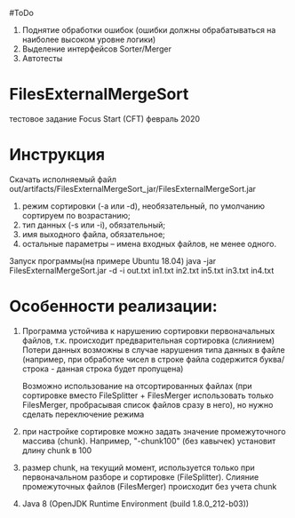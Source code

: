 #ToDo
1. Поднятие обработки ошибок (ошибки должны обрабатываться на наиболее высоком уровне логики)
2. Выделение интерфейсов Sorter/Merger
3. Автотесты

# FilesExternalMergeSort
тестовое задание Focus Start (CFT) февраль 2020


# Инструкция
Скачать исполняемый файл
out/artifacts/FilesExternalMergeSort_jar/FilesExternalMergeSort.jar

1. режим сортировки (-a или -d), необязательный, по умолчанию сортируем по возрастанию;
2. тип данных (-s или -i), обязательный;
3. имя выходного файла, обязательное;
4. остальные параметры – имена входных файлов, не менее одного.


Запуск программы(на примере Ubuntu 18.04)
java -jar FilesExternalMergeSort.jar -d -i out.txt in1.txt in2.txt in5.txt in3.txt in4.txt

# Особенности реализации:
1. Программа устойчива к нарушению сортировки первоначальных файлов, т.к. происходит предварительная сортировка (слиянием)
   Потери данных возможны в случае нарушения типа данных в файле (например, при обработке чисел в строке файла
   содержится буква/строка - данная строка будет пропущена)

   Возможно использование на отсортированных файлах (при сортировке вместо FileSplitter + FilesMerger использовать только
   FilesMerger, пробрасывая список файлов сразу в него), но нужно сделать переключение режима
   
2. при настройке сортировке можно задать значение промежуточного массива (chunk). Например,
"-chunk100" (без кавычек) установит длину chunk в 100

3. размер chunk, на текущий момент, используется только при первоначальном разборе и сортировке (FileSplitter). 
Слияние промежуточных файлов (FilesMerger) происходит без учета chunk

4. Java 8 (OpenJDK Runtime Environment (build 1.8.0_212-b03))
